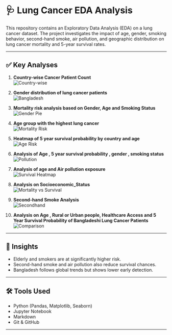 
# 🩺 Lung Cancer EDA Analysis

This repository contains an Exploratory Data Analysis (EDA) on a lung cancer dataset. The project investigates the impact of age, gender, smoking behavior, second-hand smoke, air pollution, and geographic distribution on lung cancer mortality and 5-year survival rates.

---

## ✅ Key Analyses

1. **Country-wise Cancer Patient Count**  
   ![Country-wise](images/country-wise.jpg)

2. **Gender distribution of lung cancer patients**  
   ![Bangladesh](images/gender-wisw.jpg)

3. **Mortality risk analysis based on Gender, Age and Smoking Status**  
   ![Gender Pie](images/g_a_s-wisw.jpg)

4. **Age group with the highest lung cancer**  
   ![Mortality Risk](images/Age-wisw.jpg)

5. **Heatmap of 5 year survival probability by country and age**  
   ![Age Risk](images/5_year_c&a.jpg)

6. **Analysis of Age , 5 year survival probability , gender , smoking status**  
   ![Pollution](images/bd_5yr_gas.jpg)

7. **Analysis of age and Air pollution exposure**  
   ![Survival Heatmap](images/bd_age_air.jpg)

8. **Analysis on Socioeconomic_Status**  
   ![Mortality vs Survival](images/Socioeconomic-wisw.jpg)

9. **Second-hand Smoke Analysis**  
   ![Secondhand](images/secondHSmoke-wisw.jpg)

10. **Analysis on Age , Rural or Urban people, Healthcare Access and 5 Year Survival Probability of Bangladeshi Lung Cancer Patients**  
    ![Comparison](images/Urban_Rural.jpg)

---

## 🧠 Insights

- Elderly and smokers are at significantly higher risk.
- Second-hand smoke and air pollution also reduce survival chances.
- Bangladesh follows global trends but shows lower early detection.

---

## 🛠️ Tools Used

- Python (Pandas, Matplotlib, Seaborn)
- Jupyter Notebook
- Markdown
- Git & GitHub

---
